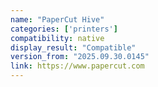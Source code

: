 ```yaml
---
name: "PaperCut Hive"
categories: ['printers']
compatibility: native
display_result: "Compatible"
version_from: "2025.09.30.0145"
link: https://www.papercut.com
---
```

